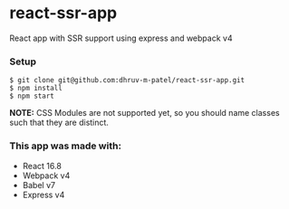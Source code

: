 # react-ssr-app

React app with SSR support using express and webpack v4

### Setup

```
$ git clone git@github.com:dhruv-m-patel/react-ssr-app.git
$ npm install
$ npm start
```

**NOTE:** CSS Modules are not supported yet, so you should name classes such that they are distinct.

### This app was made with:

- React 16.8
- Webpack v4
- Babel v7
- Express v4
